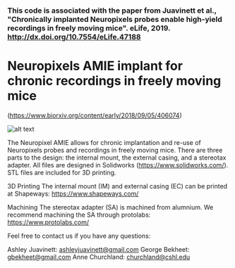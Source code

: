 ### This code is associated with the paper from Juavinett et al., "Chronically implanted Neuropixels probes enable high-yield recordings in freely moving mice". eLife, 2019. http://dx.doi.org/10.7554/eLife.47188



# Neuropixels AMIE implant for chronic recordings in freely moving mice
(https://www.biorxiv.org/content/early/2018/09/05/406074)

![alt text](https://github.com/churchlandlab/ChronicNeuropixels/blob/master/Figure%201%20Probe%20Schematic-01.png)

The Neuropixel AMIE allows for chronic implantation and re-use of Neuropixels probes and recordings in freely moving mice.
There are three parts to the design: the internal mount, the external casing, and a stereotax adapter. All files are designed
in Solidworks (https://www.solidworks.com/). STL files are included for 3D printing. 

3D Printing
The internal mount (IM) and external casing (EC) can be printed at Shapeways: https://www.shapeways.com/

Machining
The stereotax adapter (SA) is machined from alumnium. We recommend machining the SA through protolabs: https://www.protolabs.com/


Feel free to contact us if you have any questions:

Ashley Juavinett: ashleyjuavinett@gmail.com
George Bekheet: gbekheet@gmail.com
Anne Churchland: churchland@cshl.edu

